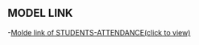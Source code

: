 ## MODEL LINK
-[Molde link of STUDENTS-ATTENDANCE(click to view)](https://app.eraser.io/workspace/mTaglP6ZWFS8BvMReWQE)